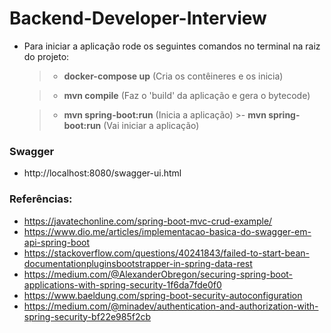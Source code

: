 # Backend-Developer-Interview

* Para iniciar a aplicação rode os seguintes comandos no terminal na raiz do projeto:

    >- **docker-compose up** (Cria os contêineres e os inicia)

    >- **mvn compile** (Faz o 'build' da aplicação e gera o bytecode)
    
    >- **mvn spring-boot:run** (Inicia a aplicação)    >- **mvn spring-boot:run** (Vai iniciar a aplicação)

### Swagger
* http://localhost:8080/swagger-ui.html

### Referências:
* https://javatechonline.com/spring-boot-mvc-crud-example/
* https://www.dio.me/articles/implementacao-basica-do-swagger-em-api-spring-boot
* https://stackoverflow.com/questions/40241843/failed-to-start-bean-documentationpluginsbootstrapper-in-spring-data-rest
* https://medium.com/@AlexanderObregon/securing-spring-boot-applications-with-spring-security-1f6da7fde0f0
* https://www.baeldung.com/spring-boot-security-autoconfiguration
* https://medium.com/@minadev/authentication-and-authorization-with-spring-security-bf22e985f2cb